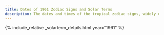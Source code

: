 ```yaml
---
title: Dates of 1961 Zodiac Signs and Solar Terms
description: The dates and times of the tropical zodiac signs, widely used in western astrology, and solar terms of year 1961
---
```

{% include_relative _solarterm_details.html year="1961" %}
